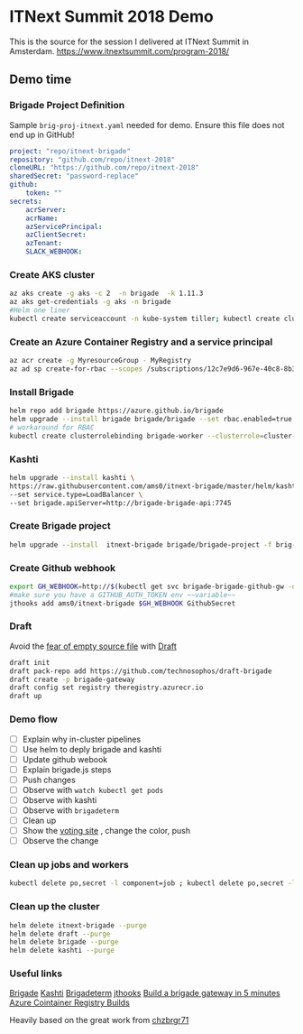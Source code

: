 # ITNext Summit 2018 Demo

This is the source for the session I delivered at ITNext Summit in Amsterdam. <https://www.itnextsummit.com/program-2018/>

## Demo time

### Brigade Project Definition

Sample `brig-proj-itnext.yaml` needed for demo. Ensure this file does not end up in GitHub!

```yaml
project: "repo/itnext-brigade"
repository: "github.com/repo/itnext-2018"
cloneURL: "https://github.com/repo/itnext-2018"
sharedSecret: "password-replace"
github:
    token: ""
secrets:
    acrServer:
    acrName:
    azServicePrincipal:
    azClientSecret:
    azTenant:
    SLACK_WEBHOOK:
```

### Create AKS cluster

```bash
az aks create -g aks -c 2  -n brigade  -k 1.11.3
az aks get-credentials -g aks -n brigade
#Helm one liner
kubectl create serviceaccount -n kube-system tiller; kubectl create clusterrolebinding tiller --clusterrole=cluster-admin --serviceaccount=kube-system:tiller; helm init --service-account tiller
```

### Create an Azure Container Registry and a service principal

```bash
az acr create -g MyresourceGroup - MyRegistry
az ad sp create-for-rbac --scopes /subscriptions/12c7e9d6-967e-40c8-8b3e-4659a4ada3ef/resourceGroups/MyresourceGroup/providers/Microsoft.ContainerRegistry/registries/MyRegistry --name registryaccess -o json
```

### Install Brigade

```bash
helm repo add brigade https://azure.github.io/brigade
helm upgrade --install brigade brigade/brigade --set rbac.enabled=true --set vacuum.enabled=false --set api.service.type=LoadBalancer
# workaround for RBAC
kubectl create clusterrolebinding brigade-worker --clusterrole=cluster-admin --serviceaccount=default:brigade-worker
```

### Kashti

```bash
helm upgrade --install kashti \
https://raw.githubusercontent.com/ams0/itnext-brigade/master/helm/kashti/kashti-0.1.0.tgz \
--set service.type=LoadBalancer \
--set brigade.apiServer=http://brigade-brigade-api:7745
```

### Create Brigade project

```bash
helm upgrade --install  itnext-brigade brigade/brigade-project -f brig-proj-itnext.yaml
```

### Create Github webhook

```bash
export GH_WEBHOOK=http://$(kubectl get svc brigade-brigade-github-gw -o jsonpath='{.status.loadBalancer.ingress[0].ip}'):7744/events/github
#make sure you have a GITHUB_AUTH_TOKEN env ~~variable~~
jthooks add ams0/itnext-brigade $GH_WEBHOOK GithubSecret
```

### Draft

Avoid the [fear of empty source file](https://ayende.com/blog/184993-A/the-fear-of-an-empty-source-file) with [Draft](https://draft.sh/)

```bash
draft init
draft pack-repo add https://github.com/technosophos/draft-brigade
draft create -p brigade-gateway
draft config set registry theregistry.azurecr.io
draft up
```

### Demo flow

- [ ] Explain why in-cluster pipelines
- [ ] Use helm to deply brigade and kashti
- [ ] Update github webook
- [ ] Explain brigade.js steps
- [ ] Push changes
- [ ] Observe with `watch kubectl get pods`
- [ ] Observe with kashti
- [ ] Observe with `brigadeterm`
- [ ] Clean up
- [ ] Show the [voting site](http://hero.westeurope.cloudapp.azure.com:8080) , change the color, push
- [ ] Observe the change

### Clean up jobs and workers

```bash
kubectl delete po,secret -l component=job ; kubectl delete po,secret -l component=build
```

### Clean up the cluster

```bash
helm delete itnext-brigade --purge
helm delete draft --purge
helm delete brigade --purge
helm delete kashti --purge
```

### Useful links

[Brigade](https://brigade.sh/)
[Kashti](https://github.com/Azure/kashti)
[Brigadeterm](https://github.com/slok/brigadeterm/releases)
[jthooks](https://github.com/ceejbot/jthooks)
[Build a brigade gateway in 5 minutes](http://technosophos.com/2018/04/23/building-brigade-gateways-the-easy-way.html)
[Azure Cointainer Registry Builds](https://docs.microsoft.com/en-us/azure/container-registry/container-registry-tutorial-quick-task)

Heavily based on the great work from [chzbrgr71](https://github.com/chzbrgr71/kube-con-2018)
